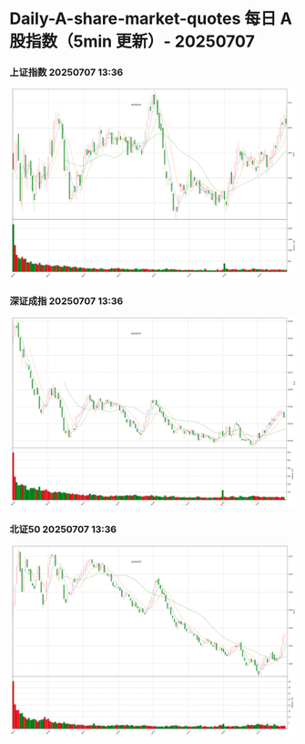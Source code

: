 
# Daily-A-share-market-quotes 每日 A 股指数（5min 更新）- 20250707

### 上证指数 20250707 13:36
![](./fig/2025/7/20250707-sh000001.png)

### 深证成指 20250707 13:36
![](./fig/2025/7/20250707-sz399001.png)

### 北证50 20250707 13:36
![](./fig/2025/7/20250707-bj899050.png)
